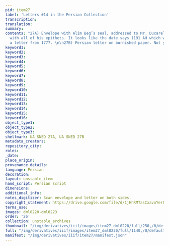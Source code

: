 ```yaml
---
pid: item27
label: 'Letters #14 in the Persian Collection'
transcription:
translation:
summary:
contents: "27A) Envelope with Alim Beg’s seal, addressed to Mr. Ducarel in Persian,
  with all of his epithets. It looks like the date says 1191 AH which would make this
  a letter from 1777. \n\n27B) Persian letter on burnished paper. Not yet translated. "
keyword1:
keyword2:
keyword3:
keyword4:
keyword5:
keyword6:
keyword7:
keyword8:
keyword9:
keyword10:
keyword11:
keyword12:
keyword13:
keyword14:
keyword15:
keyword16:
object_type1:
object_type2:
object_type3:
shelfmark: UA SNED 27A, UA SNED 27B
metadata_creators:
repository_city:
roles:
_date:
place_origin:
provenance_details:
language: Persian
decoration:
layout: unstable_item
hand_script: Persian script
dimensions:
additional_info:
notes_digitizer: Scan envelope and letter on both sides.
copyright_statement: https://drive.google.com/file/d/1jHhRMTasCxavoYer89Wn8_Xn65nL0sW0/view?usp=sharing
terms_use:
images: dml0220-dml0223
order: '26'
collection: unstable_archives
thumbnail: "/img/derivatives/iiif/images/item27_dml0220/full/250,/0/default.jpg"
full: "/img/derivatives/iiif/images/item27_dml0220/full/1140,/0/default.jpg"
manifest: "/img/derivatives/iiif/item27/manifest.json"
---
```

